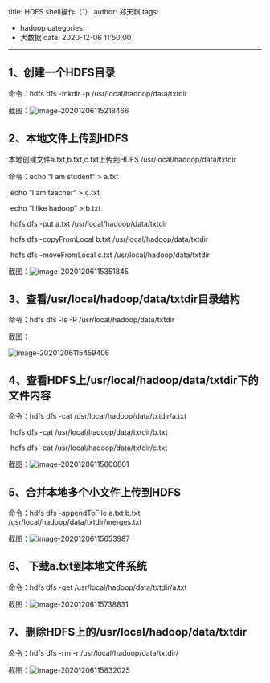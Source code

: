 title: HDFS shell操作（1）
author: 郑天祺
tags:
  - hadoop
categories:
  - 大数据
date: 2020-12-06 11:50:00
---

## 1、创建一个HDFS目录

命令：hdfs dfs -mkdir -p /usr/local/hadoop/data/txtdir

截图：![image-20201206115218466](/img/hdfs创建文件夹.png)

## 2、本地文件上传到HDFS

本地创建文件a.txt,b.txt,c.txt上传到HDFS /usr/local/hadoop/data/txtdir

命令：echo “I am student” > a.txt

​       echo “I am teacher” > c.txt

​       echo “I like hadoop” > b.txt

​       hdfs dfs -put a.txt /usr/local/hadoop/data/txtdir

​       hdfs dfs -copyFromLocal b.txt /usr/local/hadoop/data/txtdir

​       hdfs dfs -moveFromLocal c.txt /usr/local/hadoop/data/txtdir

截图：![image-20201206115351845](/img/HDFS上传.png)

## 3、查看/usr/local/hadoop/data/txtdir目录结构

命令：hdfs dfs -ls -R /usr/local/hadoop/data/txtdir

截图：

![image-20201206115459406](/img/image-20201206115459406.png)

## 4、查看HDFS上/usr/local/hadoop/data/txtdir下的文件内容

命令：hdfs dfs -cat /usr/local/hadoop/data/txtdir/a.txt

​       hdfs dfs -cat /usr/local/hadoop/data/txtdir/b.txt

​       hdfs dfs -cat /usr/local/hadoop/data/txtdir/c.txt

截图：![image-20201206115600801](/img/image-20201206115600801.png)

## 5、合并本地多个小文件上传到HDFS

命令：hdfs dfs -appendToFile a.txt b.txt /usr/local/hadoop/data/txtdir/merges.txt

截图：![image-20201206115653987](/img/image-20201206115653987.png)

## 6、 下载a.txt到本地文件系统

命令：hdfs dfs -get /usr/local/hadoop/data/txtdir/a.txt

截图：![image-20201206115738831](/img/image-20201206115738831.png)

## 7、删除HDFS上的/usr/local/hadoop/data/txtdir

命令：hdfs dfs -rm -r /usr/local/hadoop/data/txtdir/

截图：![image-20201206115832025](/img/image-20201206115832025.png)